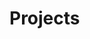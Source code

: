 
# Projects

<!-- Find the repository [on GitHub](https://github.com/fabe/gatsby-universal).

[Alt text here](/)

YEs yse jijijij

<ReactMarkdown>

# H1

## H2

### H3

</ReactMarkdown>

```
# Installation
gatsby new my-site https://github.com/fabe/gatsby-universal

# To develop
yarn develop

# To build
yarn build

# To test SSR (for Lighthouse etc.)
yarn ssr

# To format JS (precommit)
yarn format

# To generate favicons (included in `build`)
yarn build:favicons
``` -->
